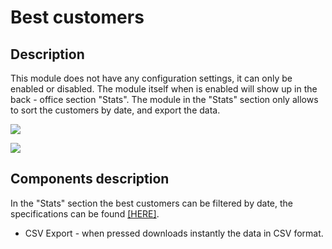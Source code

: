 # Best customers

## Description

This module does not have any configuration settings, it can only be enabled or disabled. The module itself when is enabled will show up in the back - office section "Stats". The module in the "Stats" section only allows to sort the customers by date, and export the data.

![](<../../../../../.gitbook/assets/Screenshot 2022-07-29 at 10-21-56 Module manager • test.png>)

![](<../../../../../.gitbook/assets/Screenshot 2022-07-29 at 11-22-59 Stats • test.png>)

## Components description

In the "Stats" section the best customers can be filtered by date, the specifications can be found [\[HERE\]](../../../common-components/stats-common-component/filtering-components-in-stats.md).

* CSV Export - when pressed downloads instantly the data in CSV format.
